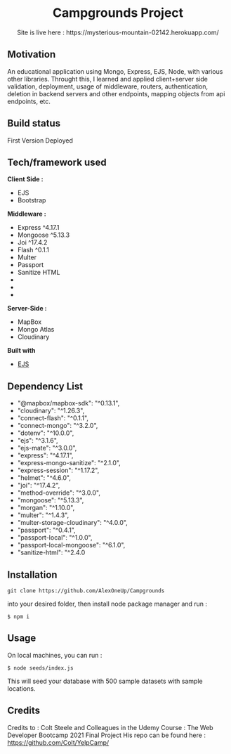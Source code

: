 
<h1 align="center">Campgrounds Project</h1>
<p align="center">Site is live here :
https://mysterious-mountain-02142.herokuapp.com/
</p>

## Motivation
An educational application using Mongo, Express, EJS, Node, with various other libraries.
Throught this, I learned and applied client+server side validation, deployment, usage of middleware, routers, authentication, deletion in backend servers and other endpoints, mapping objects from api endpoints, etc.

## Build status
First Version Deployed

## Tech/framework used
<b>Client Side :</b> 
- EJS
- Bootstrap

<b>Middleware :</b>
- Express ^4.17.1
- Mongoose ^5.13.3
- Joi ^17.4.2
- Flash ^0.1.1
- Multer
- Passport
- Sanitize HTML
- 
- 
- 

<b>Server-Side :</b>
- MapBox
- Mongo Atlas
- Cloudinary

<b>Built with</b>
- [EJS](https://https:ejs.co/)

## Dependency List
- "@mapbox/mapbox-sdk": "^0.13.1",
- "cloudinary": "^1.26.3",
- "connect-flash": "^0.1.1",
- "connect-mongo": "^3.2.0",
- "dotenv": "^10.0.0",
- "ejs": "^3.1.6",
- "ejs-mate": "^3.0.0",
- "express": "^4.17.1",
- "express-mongo-sanitize": "^2.1.0",
- "express-session": "^1.17.2",
- "helmet": "^4.6.0",
- "joi": "^17.4.2",
- "method-override": "^3.0.0",
- "mongoose": "^5.13.3",
- "morgan": "^1.10.0",
- "multer": "^1.4.3",
- "multer-storage-cloudinary": "^4.0.0",
- "passport": "^0.4.1",
- "passport-local": "^1.0.0",
- "passport-local-mongoose": "^6.1.0",
- "sanitize-html": "^2.4.0

## Installation
```
git clone https://github.com/AlexOneUp/Campgrounds
```
into your desired folder, then install node package manager and run : 
```
$ npm i
```



## Usage
On local machines, you can run :
```
$ node seeds/index.js
```
This will seed your database with 500 sample datasets with sample locations.

## Credits
Credits to : Colt Steele and Colleagues in the Udemy Course : The Web Developer Bootcamp 2021 Final Project
His repo can be found here : https://github.com/Colt/YelpCamp/
